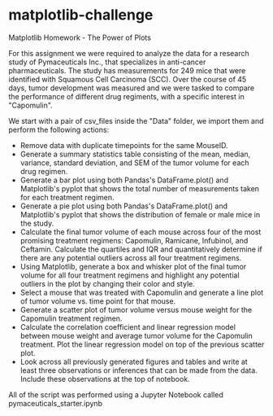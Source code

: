 # matplotlib-challenge
Matplotlib Homework - The Power of Plots

For this assignment we were required to analyze the data for a research study of Pymaceuticals Inc., that specializes in anti-cancer pharmaceuticals. The study has measurements for 249 mice that were identified with Squamous Cell Carcinoma (SCC). Over the course of 45 days, tumor development was measured and we were tasked to compare the performance of different drug regiments, with a specific interest in "Capomulin". 

We start with a pair of csv_files inside the "Data" folder, we import them and perform the following actions:
- Remove data with duplicate timepoints for the same MouseID. 
- Generate a summary statistics table consisting of the mean, median, variance, standard deviation, and SEM of the tumor volume for each drug regimen. 
- Generate a bar plot using both Pandas's DataFrame.plot() and Matplotlib's pyplot that shows the total number of measurements taken for each treatment regimen.
- Generate a pie plot using both Pandas's DataFrame.plot() and Matplotlib's pyplot that shows the distribution of female or male mice in the study.
- Calculate the final tumor volume of each mouse across four of the most promising treatment regimens: Capomulin, Ramicane, Infubinol, and Ceftamin. Calculate the quartiles and IQR and quantitatively determine if there are any potential outliers across all four treatment regimens.
- Using Matplotlib, generate a box and whisker plot of the final tumor volume for all four treatment regimens and highlight any potential outliers in the plot by changing their color and style.
- Select a mouse that was treated with Capomulin and generate a line plot of tumor volume vs. time point for that mouse.
- Generate a scatter plot of tumor volume versus mouse weight for the Capomulin treatment regimen.
- Calculate the correlation coefficient and linear regression model between mouse weight and average tumor volume for the Capomulin treatment. Plot the linear regression model on top of the previous scatter plot.
- Look across all previously generated figures and tables and write at least three observations or inferences that can be made from the data. Include these observations at the top of notebook.

All of the script was performed using a Jupyter Notebook called pymaceuticals_starter.ipynb

